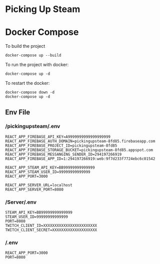 # Picking Up Steam

# Docker Compose

To build the project
```
docker-compose up --build
```

To run the project with docker:
```
docker-compose up -d
```

To restart the docker:
```
docker-compose down -d
docker-compose up -d
```

## Env File
### /pickingupsteam/.env

```
REACT_APP_FIREBASE_API_KEY=A9999999999999999999
REACT_APP_FIREBASE_AUTH_DOMAIN=pickingupsteam-8fd85.firebaseapp.com
REACT_APP_FIREBASE_PROJECT_ID=pickingupsteam-8fd85
REACT_APP_FIREBASE_STORAGE_BUCKET=pickingupsteam-8fd85.appspot.com
REACT_APP_FIREBASE_MESSANGING_SENDER_ID=294197266919
REACT_APP_FIREBASE_APP_ID=1:294197266919:web:9f7d233f7724ebc6c01542

REACT_APP_STEAM_API_KEY=BB99999999999999
REACT_APP_STEAM_USER_ID=99999999999999
REACT_APP_PORT=3000

REACT_APP_SERVER_URL=localhost
REACT_APP_SERVER_PORT=8080
```

### /Server/.env
```
STEAM_API_KEY=BB99999999999999
STEAM_USER_ID=99999999999999
PORT=8080
TWITCH_CLIENT_ID=XXXXXXXXXXXXXXXXXXXXXXXX
TWITCH_CLIENT_SECRET=XXXXXXXXXXXXXXXXXXXX

```
### /.env

```
REACT_APP_PORT=3000
PORT=8080
```
